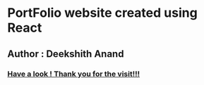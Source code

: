 
# PortFolio website created using React

## Author : Deekshith Anand

### [Have a look ! Thank you for the visit!!!](https://deekshithanand.github.io/) 